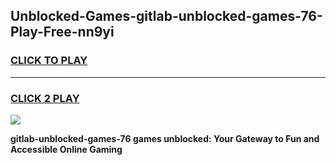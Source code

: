 
## Unblocked-Games-gitlab-unblocked-games-76-Play-Free-nn9yi
<h3>
<a href="https://premium76.site?title=gitlab-unblocked-games-76&ref=21A">CLICK TO PLAY</a></h3>
<hr>

<h3>
<a href="https://premium76.site?title=gitlab-unblocked-games-76&ref=21A">CLICK 2 PLAY</a>
  
</h3>

<a href="https://premium76.site?title=gitlab-unblocked-games-76&ref=21A"><img src="https://clearcache.store/games.png"></a>


**gitlab-unblocked-games-76 games unblocked: Your Gateway to Fun and Accessible Online Gaming**
